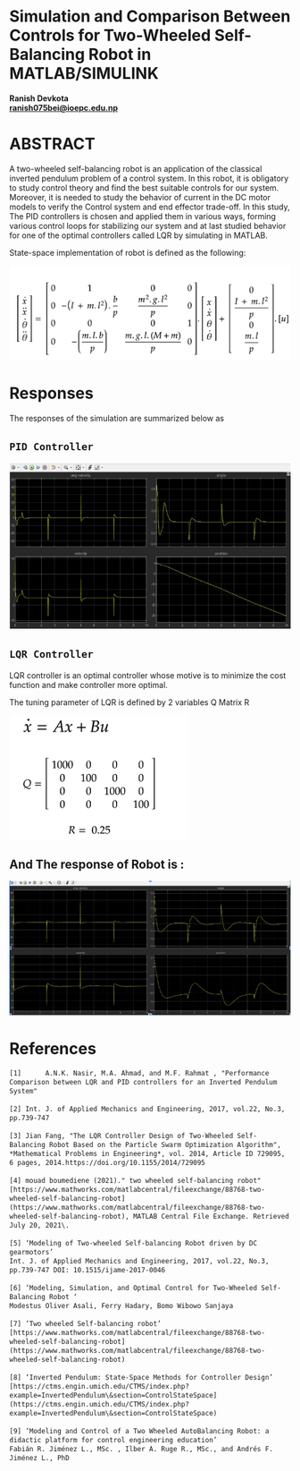 # **Simulation and Comparison Between Controls for Two-Wheeled Self-Balancing Robot in MATLAB/SIMULINK**

**Ranish Devkota**  
**ranish075bei@ioepc.edu.np**

# **ABSTRACT**

A two-wheeled self-balancing robot is an application of the classical inverted pendulum problem of a control system. In this robot, it is obligatory to study control theory and find the best suitable controls for our system. Moreover, it is needed to study the behavior of current in the DC motor models to verify the Control system and end effector trade-off. In this study, The PID controllers is chosen and applied them in various ways, forming various control loops for stabilizing our system and at last studied behavior for one of the optimal controllers called LQR by simulating in MATLAB.

State-space implementation of robot is defined as the following:

![State_Space](images/state.png)

 # **Responses**    
The responses  of the simulation are summarized below as

 ` PID Controller `
--
![PID](images/pid.png)

 `LQR Controller`
--
LQR controller is an optimal controller whose motive is to minimize the cost function and make controller more optimal.

The tuning parameter of LQR is defined by 2  variables
	Q Matrix 
	R
 
![TUNIBG](images/tuned_values.png)

And The response of Robot is :
--
![LQR](images/lqr-state.png)




# **References**

	[1] 	 A.N.K. Nasir, M.A. Ahmad, and M.F. Rahmat , "Performance Comparison between LQR and PID controllers for an Inverted Pendulum System"

	[2]	Int. J. of Applied Mechanics and Engineering, 2017, vol.22, No.3, pp.739-747

	[3]	Jian Fang, "The LQR Controller Design of Two-Wheeled Self-Balancing Robot Based on the Particle Swarm Optimization Algorithm", *Mathematical Problems in Engineering*, vol. 2014, Article ID 729095, 6 pages, 2014.https://doi.org/10.1155/2014/729095 

	[4]	mouad boumediene (2021)." two wheeled self-balancing robot" [https://www.mathworks.com/matlabcentral/fileexchange/88768-two-wheeled-self-balancing-robot](https://www.mathworks.com/matlabcentral/fileexchange/88768-two-wheeled-self-balancing-robot), MATLAB Central File Exchange. Retrieved July 20, 2021\.

	[5]	‘Modeling of Two-wheeled Self-balancing Robot driven by DC gearmotors’  
	Int. J. of Applied Mechanics and Engineering, 2017, vol.22, No.3, pp.739-747 DOI: 10.1515/ijame-2017-0046  

	[6]	‘Modeling, Simulation, and Optimal Control for Two-Wheeled Self-Balancing Robot ‘  
	Modestus Oliver Asali, Ferry Hadary, Bomo Wibowo Sanjaya

	[7]	‘Two wheeled Self-balancing robot’  
	[https://www.mathworks.com/matlabcentral/fileexchange/88768-two-wheeled-self-balancing-robot](https://www.mathworks.com/matlabcentral/fileexchange/88768-two-wheeled-self-balancing-robot)

	[8]	‘Inverted Pendulum: State-Space Methods for Controller Design’  
	[https://ctms.engin.umich.edu/CTMS/index.php?example=InvertedPendulum\&section=ControlStateSpace](https://ctms.engin.umich.edu/CTMS/index.php?example=InvertedPendulum\&section=ControlStateSpace)

	[9]	‘Modeling and Control of a Two Wheeled AutoBalancing Robot: a didactic platform for control engineering education’  
	Fabián R. Jiménez L., MSc. , Ilber A. Ruge R., MSc., and Andrés F. Jiménez L., PhD
